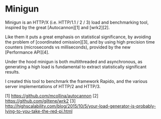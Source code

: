 # Minigun

Minigun is an HTTP/X (i.e. HTTP/1.1 / 2 / 3) load and benchmarking tool, inspired by the great [Autocannon][1] and [wrk2][2].

Like them it puts a great emphasis on statistical significance, by avoiding the problem of [coordinated omission][3], and by using high precision time counters (microseconds vs milliseconds), provided by the new [Performance API][4].

Under the hood minigun is both multithreaded and asynchronous, as generating a high load is fundamental to extract statistically significant results.

I created this tool to benchmark the framework Rapido, and the various server implementations of HTTP/2 and HTTP/3. 

[1] https://github.com/mcollina/autocannon
[2] https://github.com/giltene/wrk2
[3] http://highscalability.com/blog/2015/10/5/your-load-generator-is-probably-lying-to-you-take-the-red-pi.html
